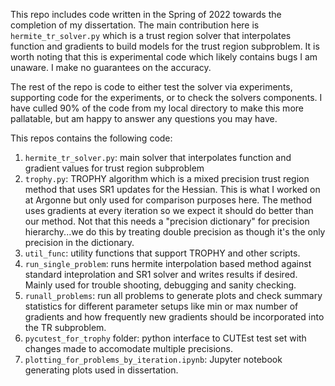This repo includes code written in the Spring of 2022 towards the completion of my dissertation. The main contribution here is `hermite_tr_solver.py` which is a trust region solver that interpolates function and gradients to build models for the trust region subproblem. It is worth noting that this is experimental code which likely contains bugs I am unaware. I make no guarantees on the accuracy. 


The rest of the repo is code to either test the solver via experiments, supporting code for the experiments, or to check the solvers components. I have culled 90% of the code from my local directory to make this more pallatable, but am happy to answer any questions you may have. 

This repos contains the following code:
1. `hermite_tr_solver.py`: main solver that interpolates function and gradient values for trust region subproblem 
2. `trophy.py`: TROPHY algorithm which is a mixed precision trust region method that uses SR1 updates for the Hessian. This is what I worked on at Argonne but only used for comparison purposes here. The method uses gradients at every iteration so we expect it should do better than our method. Not that this needs a "precision dictionary" for precision hierarchy...we do this by treating double precision as though it's the only precision in the dictionary. 
3. `util_func`: utility functions that support TROPHY and other scripts.
4. `run_single_problem`: runs hermite interpolation based method against standard inteprolation and SR1 solver and writes results if desired. Mainly used for trouble shooting, debugging and sanity checking. 
5. `runall_problems`: run all problems to generate plots and check summary statistics for different parameter setups like min or max number of gradients and how frequently new gradients should be incorporated into the TR subproblem.
6. `pycutest_for_trophy` folder: python interface to CUTEst test set with changes made to accomodate multiple precisions. 
7. `plotting_for_problems_by_iteration.ipynb`: Jupyter notebook generating plots used in dissertation. 

